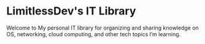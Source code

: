 # LimitlessDev's IT Library

Welcome to My personal IT library for organizing and sharing knowledge on OS, networking, cloud computing, and other tech topics I’m learning.
